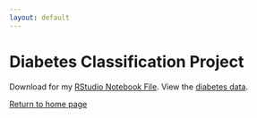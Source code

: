 ```yaml
---
layout: default
---
```


# Diabetes Classification Project

Download for my [RStudio Notebook File](/diabetes/Diabetes.Rmd).
View the [diabetes data](/diabetes/diabetes.csv).

[Return to home page](./)
